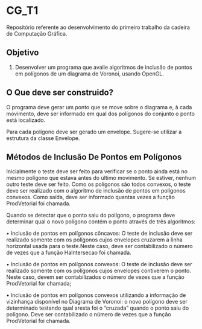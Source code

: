 # CG_T1
Repositório referente ao desenvolvimento do primeiro trabalho da cadeira de Computação Gráfica.

## Objetivo
1. Desenvolver um programa que avalie algoritmos de inclusão de pontos em polígonos de um diagrama de Voronoi, usando OpenGL.

## O Que deve ser construido?
O programa deve gerar um ponto que se move sobre o diagrama e, à cada movimento, deve ser informado em qual dos polígonos do conjunto o ponto está localizado.

Para cada polígono deve ser gerado um envelope. Sugere-se utilizar a estrutura da classe Envelope.

## Métodos de Inclusão De Pontos em Polígonos

Inicialmente o teste deve ser feito para verificar se o ponto ainda está no mesmo polígono que estava antes do último movimento. Se estiver, nenhum outro teste deve ser feito. Como os polígonos são todos convexos, o teste deve ser realizado com o algoritmo de inclusão de pontos 
em polígonos convexos. Como saída, deve ser informado quantas vezes a função ProdVetorial foi chamada.


Quando se detectar que o ponto saiu do polígono, o programa deve determinar qual o novo polígono contém o ponto através de três algoritmos:

• Inclusão de pontos em polígonos côncavos: O teste de inclusão deve ser realizado somente com os polígonos cujos envelopes cruzarem a linha horizontal usada para o teste.Neste caso, deve ser contabilizado o número de vezes que a função HaIntersecao foi 
chamada.

• Inclusão de pontos em polígonos convexos: O teste de inclusão deve ser realizado somente com os polígonos cujos envelopes contiverem o ponto. Neste caso, devem ser contabilizados o número de vezes que a função ProdVetorial for chamada;

• Inclusão de pontos em polígonos convexos utilizando a informação de vizinhança disponível no Diagrama de Voronoi: o novo polígono deve ser determinado testando qual aresta foi o “cruzada” quando o ponto saiu do polígono. Deve ser contabilizado o número de vezes que a função ProdVetorial foi chamada.
